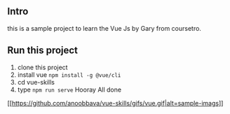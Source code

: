 ## Intro
  this is a sample project to learn the Vue Js by Gary from coursetro.

## Run this project
  1. clone this project
  2. install vue `npm install -g @vue/cli`
  3. cd vue-skills
  4. type `npm run serve`
  Hooray All done

  [[https://github.com/anoobbava/vue-skills/gifs/vue.gif|alt=sample-imags]]
